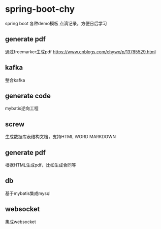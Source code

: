 # spring-boot-chy
spring boot 各种demo模板
点滴记录，方便日后学习


## generate pdf
通过freemarker生成pdf
https://www.cnblogs.com/chywx/p/13785529.html

## kafka
整合kafka


## generate code
mybatis逆向工程

## screw
生成数据库表结构文档，支持HTML WORD MARKDOWN

## generate pdf
根据HTML生成pdf，比如生成合同等

## db
基于mybatis集成mysql

## websocket
集成websocket